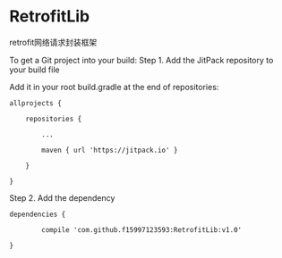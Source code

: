 # RetrofitLib
retrofit网络请求封装框架

To get a Git project into your build:
Step 1. Add the JitPack repository to your build file

Add it in your root build.gradle at the end of repositories:

	allprojects {
  
		repositories {
    
			...
      
			maven { url 'https://jitpack.io' }
      
		}
    
	}
  
Step 2. Add the dependency

	dependencies {
  
	        compile 'com.github.f15997123593:RetrofitLib:v1.0'
          
	}
